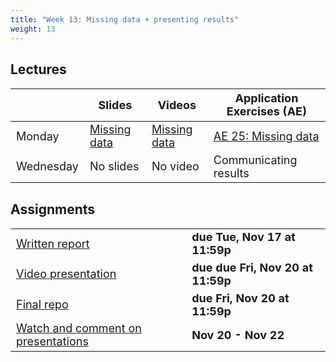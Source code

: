 ```yaml
---
title: "Week 13: Missing data + presenting results"
weight: 13
---
```


<style>
table {
font-size: 18px;
}

</style>

## Lectures

|           | Slides                   | Videos | Application Exercises (AE) |
|-----------|--------------------------|--------|--------|
| Monday    | [Missing data](https://sta210-fa20.netlify.app/slides/25-missing-data.html) | [Missing data](https://warpwire.duke.edu/w/R8kEAA/) | [AE 25: Missing data](https://sta210-fa20.netlify.app/appex/ae-25-missing-data.html) |
| Wednesday |No slides | No video | Communicating results |

<!--
## Readings

|            |   |
|------------|---|
| [Beyond multiple linear regression: Poisson regression](https://bookdown.org/roback/bookdown-BeyondMLR/ch-poissonreg.html#introduction-to-poisson-regression)| Optional   |

-->

## Assignments

|                        |   |
|------------------------|---|
|[Written report](https://sta199-fa20-002.netlify.app/project/#written-report) | **due Tue, Nov 17 at 11:59p**|
|[Video presentation](https://sta199-fa20-002.netlify.app/project/#presentation-slides) | **due due Fri, Nov 20 at 11:59p**|
|[Final repo](https://sta199-fa20-002.netlify.app/project/#project-repository) | **due Fri, Nov 20 at 11:59p**|
|[Watch and comment on presentations](https://sta199-fa20-002.netlify.app/project/#peer-feedback) | **Nov 20 - Nov 22**|


